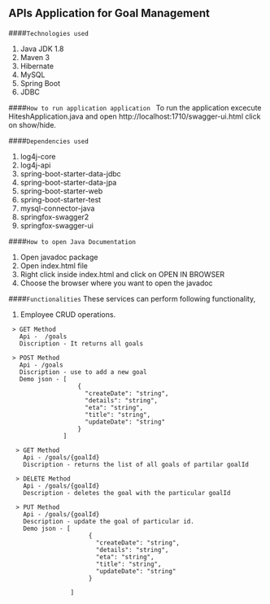 

##  APIs Application for Goal Management

####``Technologies used``

1. Java JDK 1.8
2. Maven 3
3. Hibernate
4. MySQL
5. Spring Boot
6. JDBC

####``How to run application application ``
To run the application excecute HiteshApplication.java 
and open http://localhost:1710/swagger-ui.html 
click on show/hide.

####``Dependencies used``

1.  log4j-core
2.  log4j-api
3.  spring-boot-starter-data-jdbc
4.  spring-boot-starter-data-jpa
5.  spring-boot-starter-web
6.  spring-boot-starter-test
7.  mysql-connector-java
8.  springfox-swagger2
10. springfox-swagger-ui

####``How to open Java Documentation``

1. Open javadoc package
2. Open index.html file
3. Right click inside index.html and click on OPEN IN BROWSER
4. Choose the browser where you want to open the javadoc

####``Functionalities``
These services can perform following functionality,

   1. Employee CRUD operations.
   
     > GET Method 
       Api -  /goals
       Discription - It returns all goals
      
     > POST Method
       Api - /goals
       Discription - use to add a new goal
       Demo json - [
                       {
                         "createDate": "string",
                         "details": "string",
                         "eta": "string",
                         "title": "string",
                         "updateDate": "string"
                       }
                   ] 
                   
      > GET Method
        Api - /goals/{goalId}
        Discription - returns the list of all goals of partilar goalId
        
      > DELETE Method
        Api - /goals/{goalId}
        Description - deletes the goal with the particular goalId
        
      > PUT Method
        Api - /goals/{goalId}
        Description - update the goal of particular id.
        Demo json - [
                          {
                            "createDate": "string",
                            "details": "string",
                            "eta": "string",
                            "title": "string",
                            "updateDate": "string"
                          }
                          
                     ] 
      
   




